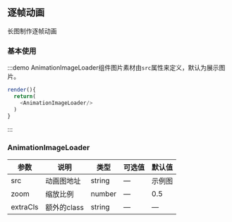 ## 逐帧动画

长图制作逐帧动画

### 基本使用

:::demo AnimationImageLoader组件图片素材由`src`属性来定义，默认为展示图片。

```js
render(){
  return(
    <AnimationImageLoader/>
  )
}
```
:::

### AnimationImageLoader
| 参数      | 说明    | 类型      | 可选值       | 默认值   |
|---------- |-------- |---------- |-------------  |-------- |
| src     | 动画图地址   | string  |  —  |    示例图     |
| zoom  | 缩放比例    | number   | — | 0.5   |
| extraCls  | 额外的class    | string   | — | —   |
